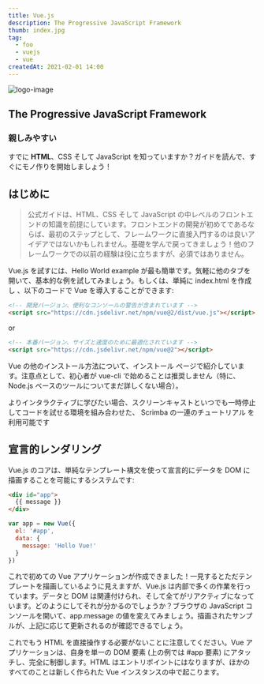 ```yaml
---
title: Vue.js
description: The Progressive JavaScript Framework
thumb: index.jpg
tag:
  - foo
  - vuejs
  - vue
createdAt: 2021-02-01 14:00
---
```


![logo-image](https://jp.vuejs.org/images/logo.png)
## The Progressive JavaScript Framework

### 親しみやすい
すでに **HTML**、CSS そして JavaScript を知っていますか？ガイドを読んで、すぐにモノ作りを開始しましょう！


## はじめに

>公式ガイドは、HTML、CSS そして JavaScript の中レベルのフロントエンドの知識を前提にしています。フロントエンドの開発が初めてであるならば、最初のステップとして、フレームワークに直接入門するのは良いアイデアではないかもしれません。基礎を学んで戻ってきましょう！他のフレームワークでの以前の経験は役に立ちますが、必須ではありません。


Vue.js を試すには、Hello World example が最も簡単です。気軽に他のタブを開いて、基本的な例を試してみましょう。もしくは、単純に index.html を作成し 、以下のコードで Vue を導入することができます:

```html
<!-- 開発バージョン、便利なコンソールの警告が含まれています -->
<script src="https://cdn.jsdelivr.net/npm/vue@2/dist/vue.js"></script>
```

or

```html
<!-- 本番バージョン、サイズと速度のために最適化されています -->
<script src="https://cdn.jsdelivr.net/npm/vue@2"></script>
```

Vue の他のインストール方法について、インストール ページで紹介しています。注意点として、初心者が vue-cli で始めることは推奨しません（特に、Node.js ベースのツールについてまだ詳しくない場合）。

よりインタラクティブに学びたい場合、スクリーンキャストといつでも一時停止してコードを試せる環境を組み合わせた、 Scrimba の一連のチュートリアル を利用可能です


## 宣言的レンダリング
Vue.js のコアは、単純なテンプレート構文を使って宣言的にデータを DOM に描画することを可能にするシステムです:

```html
<div id="app">
  {{ message }}
</div>
```

```js
var app = new Vue({
  el: '#app',
  data: {
    message: 'Hello Vue!'
  }
})
```

これで初めての Vue アプリケーションが作成できました！一見するとただテンプレートを描画しているように見えますが、Vue.js は内部で多くの作業を行っています。データと DOM は関連付けられ、そして全てがリアクティブになっています。どのようにしてそれが分かるのでしょうか？ブラウザの JavaScript コンソールを開いて、app.message の値を変えてみましょう。描画されたサンプルが、上記に応じて更新されるのが確認できるでしょう。

これでもう HTML を直接操作する必要がないことに注意してください。Vue アプリケーションは、自身を単一の DOM 要素 (上の例では #app 要素) にアタッチし、完全に制御します。HTML はエントリポイントにはなりますが、ほかのすべてのことは新しく作られた Vue インスタンスの中で起こります。


<v-img src='00.jpg' alt='00'></v-img>
